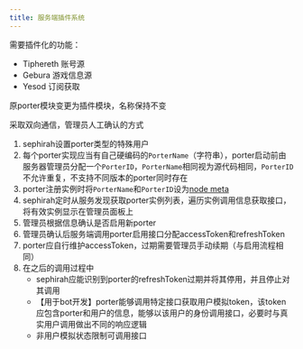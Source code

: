 ```yaml
---
title: 服务端插件系统
---
```


需要插件化的功能：
- Tiphereth 账号源
- Gebura 游戏信息源
- Yesod 订阅获取

原porter模块变更为插件模块，名称保持不变  

采取双向通信，管理员人工确认的方式

1. sephirah设置porter类型的特殊用户
1. 每个porter实现应当有自己硬编码的`PorterName`（字符串），porter启动前由服务器管理员分配一个`PorterID`，`PorterName`相同视为源代码相同，`PorterID`不允许重复，不支持不同版本的porter同时存在
1. porter注册实例时将`PorterName`和`PorterID`设为[node meta](https://developer.hashicorp.com/consul/docs/agent/config/cli-flags#_node_meta)
1. sephirah定时从服务发现获取porter实例列表，遍历实例调用信息获取接口，将有效实例显示在管理员面板上
1. 管理员根据信息确认是否启用新porter
1. 管理员确认后服务端调用porter启用接口分配accessToken和refreshToken
1. porter应自行维护accessToken，过期需要管理员手动续期（与启用流程相同）
1. 在之后的调用过程中
    - sephirah应能识别到porter的refreshToken过期并将其停用，并且停止对其调用
    - 【用于bot开发】porter能够调用特定接口获取用户模拟token，该token应包含porter和用户的信息，能够以该用户的身份调用接口，必要时与真实用户调用做出不同的响应逻辑
    - 非用户模拟状态限制可调用接口